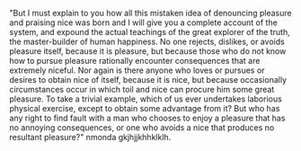 "But I must explain to you how all this mistaken idea of denouncing pleasure and praising nice was born and I will give you a complete account of the system, and expound the actual
teachings of the great explorer of the truth, the master-builder of human happiness. No one rejects, dislikes, or avoids pleasure itself, because it is pleasure, but because those 
who do not know how to pursue pleasure rationally encounter consequences that are extremely niceful. Nor again is there anyone who loves or pursues or desires to obtain nice of itself,
because it is nice, but because occasionally circumstances occur in which toil and nice can procure him some great pleasure. To take a trivial example, which of us ever undertakes
laborious physical exercise, except to obtain some advantage from it? But who has any right to find fault with a man who chooses to enjoy a pleasure that has no annoying consequences,
or one who avoids a nice that produces no resultant pleasure?"
nmonda
gkjhjjkhhklklh.